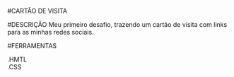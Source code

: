 #CARTÃO DE VISITA

#DESCRIÇÃO
Meu primeiro desafio, trazendo um cartão de visita com links para as minhas redes sociais.

#FERRAMENTAS

.HMTL\
.CSS

